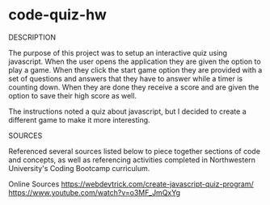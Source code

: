 # code-quiz-hw
DESCRIPTION

The purpose of this project was to setup an interactive quiz using javascript. When the user opens the application they are given the option to play a game. When they click the start game option they are provided with a set of questions and answers that they have to answer while a timer is counting down. When they are done they receive a score and are given the option to save their high score as well.

The instructions noted a quiz about javascript, but I decided to create a different game to make it more interesting.


SOURCES

Referenced several sources listed below to piece together sections of code and concepts, as well as referencing activities completed in Northwestern University's Coding Bootcamp curriculum.

Online Sources
https://webdevtrick.com/create-javascript-quiz-program/
https://www.youtube.com/watch?v=o3MF_JmQxYg
